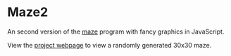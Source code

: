 # Maze2
An second version of the [maze](https://github.com/Tom-hayden/Maze) program with fancy graphics in JavaScript.

View the [project webpage](https://Tom-hayden.github.io/Maze2) to view a randomly generated 30x30 maze.
